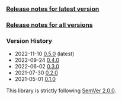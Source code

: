 ### [Release notes for latest version](latest.md)

### [Release notes for all versions](full.md)

### Version History

* 2022-11-10 [0.5.0](0.5.0.md) (latest)
* 2022-09-24 [0.4.0](0.4.0.md)
* 2022-06-02 [0.3.0](0.3.0.md)
* 2021-07-30 [0.2.0](0.2.0.md)
* 2021-05-01 [0.1.0](0.1.0.md)


This library is strictly following [SemVer 2.0.0](https://semver.org/spec/v2.0.0.html).